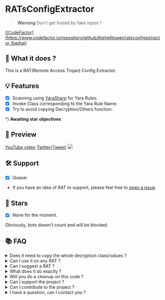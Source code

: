 # RATsConfigExtractor

> **Warning** Don't get fooled by fake repos !

[![CodeFactor](https://www.codefactor.io/repository/github/thehelltower/ratsconfigextractor /badge)](https://www.codefactor.io/repository/github/thehelltower/ratsconfigextractor)

## 📜 What it does ?

This is a RAT(Remote Access Trojan) Config Extractor.

## 💡 Features

- [x] Scanning using [YaraSharp](https://github.com/stellarbear/YaraSharp) for Yara Rules.
- [x] Invoke Class corresponding to the Yara Rule Name.
- [x] Try to avoid copying Decryption/Others function.

*) **Awaiting star objectives**

## 🎥 Preview

[YouTube video](https://www.youtube.com/watch?v=ID)
[Twitter(Tweet)](https://twitter.com/TheHellTower/status/ID)
[![](https://i.imgur.com/ID.png)](https://www.youtube.com/watch?v=ID)

## 🛠️ Support
- [x] Quasar
- If you have an idea of RAT to support, please feel free to [open a issue](https://github.com/TheHellTower/RATsConfigExtractor/issues/new?title=RAT%20Support).


## 🌟 Stars

- [x] None for the moment.

Obviously, bots doesn't count and will be blocked.

## 📚 FAQ

<details>
    <summary>
        Does it need to copy the whole decryption class/values ?
    </summary>
    No.
</details>
<details>
    <summary>
        Can I use it on any RAT ?
    </summary>
    Not really, ref: https://github.com/TheHellTower/RATsConfigExtractor#-support
</details>
<details>
    <summary>
        Can I suggest a RAT ?
    </summary>
    Yes, ref: https://github.com/TheHellTower/RATsConfigExtractor#-support
</details>
<details>
    <summary>
        What does it do exactly ?
    </summary>
    It's printing the config to the console. (Can't retrieve the config names if they got obfuscated)
</details>
<details>
    <summary>
        Will you do a cleanup on this code ?
    </summary>
    Well, good question.. I'm not sure yet. But it should be done if I get enough motivation.
</details>
<details>
    <summary>
        Can I support the project ?
    </summary>
    Yes, you can either "sponsor" me with the button on my profile or donate by going there: https://github.com/TheHellTower#-support-my-work and read, if you want to donate through PayPal you can add me on Discord, click here to see my Discord: https://github.com/TheHellTower#-socials.
</details>
<details>
    <summary>
        Can I contribute to the project ?
    </summary>
    Yes, feel free to fork it, updated it as you wish as long as you don't break it and open a PR that will be reviewed !
</details>
<details>
    <summary>
        I have a question, can I contact you ?
    </summary>
    Yes you can either by opening a issue: https://github.com/TheHellTower/RATsConfigExtractor/issues/new or send me an email at: "thehelltower@tuta.io" or contact me on one of my socials here: https://github.com/TheHellTower#-socials

    Note: Only for questions no code support.
</details>